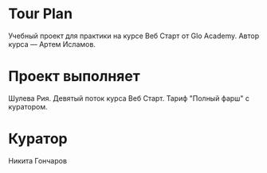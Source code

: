 # Tour Plan
Учебный проект для практики на курсе Веб Старт от Glo Academy. Автор курса — Артем Исламов.
# Проект выполняет
Шулева Рия. Девятый поток курса Веб Старт. Тариф "Полный фарш" с куратором.

# Куратор
Никита Гончаров